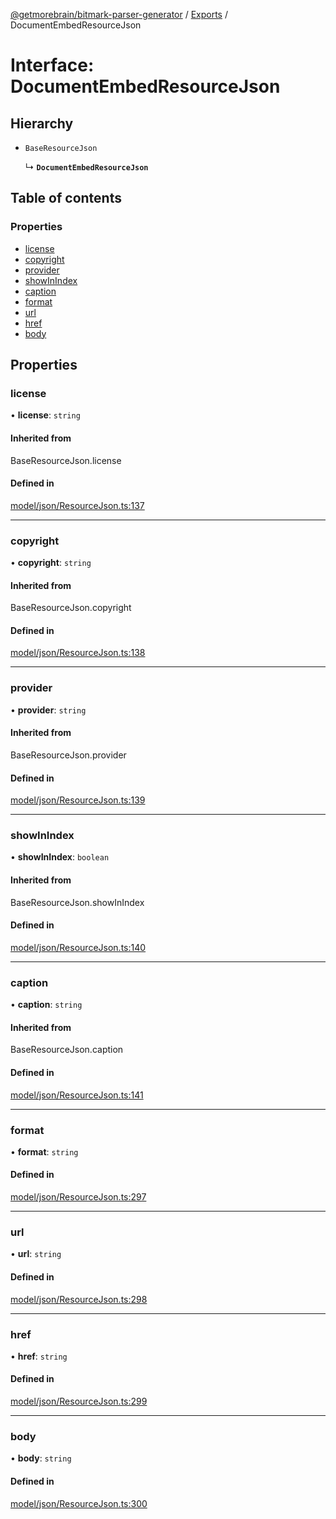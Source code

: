 [@getmorebrain/bitmark-parser-generator](../API.md) / [Exports](../modules.md) / DocumentEmbedResourceJson

# Interface: DocumentEmbedResourceJson

## Hierarchy

- `BaseResourceJson`

  ↳ **`DocumentEmbedResourceJson`**

## Table of contents

### Properties

- [license](DocumentEmbedResourceJson.md#license)
- [copyright](DocumentEmbedResourceJson.md#copyright)
- [provider](DocumentEmbedResourceJson.md#provider)
- [showInIndex](DocumentEmbedResourceJson.md#showInIndex)
- [caption](DocumentEmbedResourceJson.md#caption)
- [format](DocumentEmbedResourceJson.md#format)
- [url](DocumentEmbedResourceJson.md#url)
- [href](DocumentEmbedResourceJson.md#href)
- [body](DocumentEmbedResourceJson.md#body)

## Properties

### license

• **license**: `string`

#### Inherited from

BaseResourceJson.license

#### Defined in

[model/json/ResourceJson.ts:137](https://github.com/getMoreBrain/bitmark-parser-generator/blob/9ddf9e2/src/model/json/ResourceJson.ts#L137)

___

### copyright

• **copyright**: `string`

#### Inherited from

BaseResourceJson.copyright

#### Defined in

[model/json/ResourceJson.ts:138](https://github.com/getMoreBrain/bitmark-parser-generator/blob/9ddf9e2/src/model/json/ResourceJson.ts#L138)

___

### provider

• **provider**: `string`

#### Inherited from

BaseResourceJson.provider

#### Defined in

[model/json/ResourceJson.ts:139](https://github.com/getMoreBrain/bitmark-parser-generator/blob/9ddf9e2/src/model/json/ResourceJson.ts#L139)

___

### showInIndex

• **showInIndex**: `boolean`

#### Inherited from

BaseResourceJson.showInIndex

#### Defined in

[model/json/ResourceJson.ts:140](https://github.com/getMoreBrain/bitmark-parser-generator/blob/9ddf9e2/src/model/json/ResourceJson.ts#L140)

___

### caption

• **caption**: `string`

#### Inherited from

BaseResourceJson.caption

#### Defined in

[model/json/ResourceJson.ts:141](https://github.com/getMoreBrain/bitmark-parser-generator/blob/9ddf9e2/src/model/json/ResourceJson.ts#L141)

___

### format

• **format**: `string`

#### Defined in

[model/json/ResourceJson.ts:297](https://github.com/getMoreBrain/bitmark-parser-generator/blob/9ddf9e2/src/model/json/ResourceJson.ts#L297)

___

### url

• **url**: `string`

#### Defined in

[model/json/ResourceJson.ts:298](https://github.com/getMoreBrain/bitmark-parser-generator/blob/9ddf9e2/src/model/json/ResourceJson.ts#L298)

___

### href

• **href**: `string`

#### Defined in

[model/json/ResourceJson.ts:299](https://github.com/getMoreBrain/bitmark-parser-generator/blob/9ddf9e2/src/model/json/ResourceJson.ts#L299)

___

### body

• **body**: `string`

#### Defined in

[model/json/ResourceJson.ts:300](https://github.com/getMoreBrain/bitmark-parser-generator/blob/9ddf9e2/src/model/json/ResourceJson.ts#L300)
